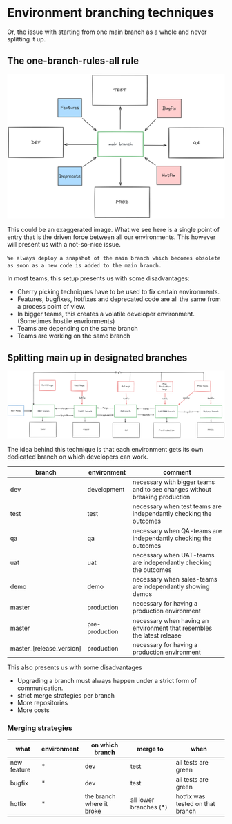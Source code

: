# Environment branching techniques

Or, the issue with starting from one main branch as a whole and never splitting it up.

## The one-branch-rules-all rule

![Single Branch](../images/single_branch.png)

This could be an exaggerated image. What we see here is a single point of entry that is the driven force between all our environments. This however will present us with a not-so-nice issue.

`We always deploy a snapshot of the main branch which becomes obsolete as soon as a new code is added to the main branch.`

In most teams, this setup presents us with some disadvantages:

- Cherry picking techniques have to be used to fix certain environments.
- Features, bugfixes, hotfixes and deprecated code are all the same from a process point of view.
- In bigger teams, this creates a volatile developer environment. (Sometimes hostile envrionments)
- Teams are depending on the same branch
- Teams are working on the same branch

## Splitting main up in designated branches

![Multiple Environment Branch](../images/environment_branches.png)

The idea behind this technique is that each environment gets its own dedicated branch on which developers can work.

|branch|environment|comment
|--|--|--|
|dev|development|necessary with bigger teams and to see changes without breaking production
|test|test|necessary when test teams are independantly checking the outcomes
|qa|qa|necessary when QA-teams are independantly checking the outcomes
|uat|uat|necessary when UAT-teams are independantly checking the outcomes
|demo|demo|necessary when sales-teams are independantly showing demos
|master|production|necessary for having a production environment
|master|pre-production|necessary when having an environment that resembles the latest release
|master_[release_version]|production|necessary for having a production environment

This also presents us with some disadvantages

- Upgrading a branch must always happen under a strict form of communication.
- strict merge strategies per branch
- More repositories
- More costs

### Merging strategies
|what|environment|on which branch|merge to|when
|--|--|--|--|--|
|new feature|*|dev|test|all tests are green
|bugfix|*|dev|test|all tests are green
|hotfix|*|the branch where it broke|all lower branches (*)|hotfix was tested on that branch
